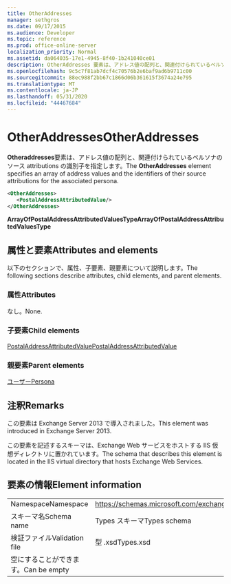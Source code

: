 ```yaml
---
title: OtherAddresses
manager: sethgros
ms.date: 09/17/2015
ms.audience: Developer
ms.topic: reference
ms.prod: office-online-server
localization_priority: Normal
ms.assetid: da064035-17e1-4945-8f40-1b241040ce01
description: OtherAddresses 要素は、アドレス値の配列と、関連付けられているペルソナのソース attributions の識別子を指定します。
ms.openlocfilehash: 9c5c7f81ab7dcf4c70576b2e6baf9ad6b9711c00
ms.sourcegitcommit: 88ec988f2bb67c1866d06b361615f3674a24e795
ms.translationtype: MT
ms.contentlocale: ja-JP
ms.lasthandoff: 05/31/2020
ms.locfileid: "44467684"
---
```

# <a name="otheraddresses"></a><span data-ttu-id="071a4-103">OtherAddresses</span><span class="sxs-lookup"><span data-stu-id="071a4-103">OtherAddresses</span></span>

<span data-ttu-id="071a4-104">**Otheraddresses**要素は、アドレス値の配列と、関連付けられているペルソナのソース attributions の識別子を指定します。</span><span class="sxs-lookup"><span data-stu-id="071a4-104">The **OtherAddresses** element specifies an array of address values and the identifiers of their source attributions for the associated persona.</span></span> 
  
```XML
<OtherAddresses>
   <PostalAddressAttributedValue/>
</OtherAddresses>
```

 <span data-ttu-id="071a4-105">**ArrayOfPostalAddressAttributedValuesType**</span><span class="sxs-lookup"><span data-stu-id="071a4-105">**ArrayOfPostalAddressAttributedValuesType**</span></span>
## <a name="attributes-and-elements"></a><span data-ttu-id="071a4-106">属性と要素</span><span class="sxs-lookup"><span data-stu-id="071a4-106">Attributes and elements</span></span>

<span data-ttu-id="071a4-107">以下のセクションで、属性、子要素、親要素について説明します。</span><span class="sxs-lookup"><span data-stu-id="071a4-107">The following sections describe attributes, child elements, and parent elements.</span></span>
  
### <a name="attributes"></a><span data-ttu-id="071a4-108">属性</span><span class="sxs-lookup"><span data-stu-id="071a4-108">Attributes</span></span>

<span data-ttu-id="071a4-109">なし。</span><span class="sxs-lookup"><span data-stu-id="071a4-109">None.</span></span>
  
### <a name="child-elements"></a><span data-ttu-id="071a4-110">子要素</span><span class="sxs-lookup"><span data-stu-id="071a4-110">Child elements</span></span>

[<span data-ttu-id="071a4-111">PostalAddressAttributedValue</span><span class="sxs-lookup"><span data-stu-id="071a4-111">PostalAddressAttributedValue</span></span>](postaladdressattributedvalue.md)
  
### <a name="parent-elements"></a><span data-ttu-id="071a4-112">親要素</span><span class="sxs-lookup"><span data-stu-id="071a4-112">Parent elements</span></span>

[<span data-ttu-id="071a4-113">ユーザー</span><span class="sxs-lookup"><span data-stu-id="071a4-113">Persona</span></span>](persona.md)
  
## <a name="remarks"></a><span data-ttu-id="071a4-114">注釈</span><span class="sxs-lookup"><span data-stu-id="071a4-114">Remarks</span></span>

<span data-ttu-id="071a4-115">この要素は Exchange Server 2013 で導入されました。</span><span class="sxs-lookup"><span data-stu-id="071a4-115">This element was introduced in Exchange Server 2013.</span></span>
  
<span data-ttu-id="071a4-116">この要素を記述するスキーマは、Exchange Web サービスをホストする IIS 仮想ディレクトリに置かれています。</span><span class="sxs-lookup"><span data-stu-id="071a4-116">The schema that describes this element is located in the IIS virtual directory that hosts Exchange Web Services.</span></span>
  
## <a name="element-information"></a><span data-ttu-id="071a4-117">要素の情報</span><span class="sxs-lookup"><span data-stu-id="071a4-117">Element information</span></span>

|||
|:-----|:-----|
|<span data-ttu-id="071a4-118">Namespace</span><span class="sxs-lookup"><span data-stu-id="071a4-118">Namespace</span></span>  <br/> |https://schemas.microsoft.com/exchange/services/2006/types  <br/> |
|<span data-ttu-id="071a4-119">スキーマ名</span><span class="sxs-lookup"><span data-stu-id="071a4-119">Schema name</span></span>  <br/> |<span data-ttu-id="071a4-120">Types スキーマ</span><span class="sxs-lookup"><span data-stu-id="071a4-120">Types schema</span></span>  <br/> |
|<span data-ttu-id="071a4-121">検証ファイル</span><span class="sxs-lookup"><span data-stu-id="071a4-121">Validation file</span></span>  <br/> |<span data-ttu-id="071a4-122">型 .xsd</span><span class="sxs-lookup"><span data-stu-id="071a4-122">Types.xsd</span></span>  <br/> |
|<span data-ttu-id="071a4-123">空にすることができます。</span><span class="sxs-lookup"><span data-stu-id="071a4-123">Can be empty</span></span>  <br/> ||
   

